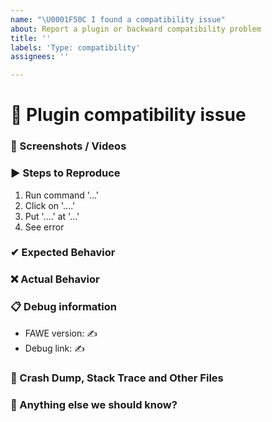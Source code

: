 ```yaml
---
name: "\U0001F50C I found a compatibility issue"
about: Report a plugin or backward compatibility problem
title: ''
labels: 'Type: compatibility'
assignees: ''

---
```


# 🔌 Plugin compatibility issue
<!-- 
👉 This template is helpful, but you may erase everything if you can express the issue clearly
      Feel free to ask questions or start related discussion 
-->

### 📸 Screenshots / Videos
<!-- ✍ If applicable, add screenshots or video recordings to help explain your problem -->


### ▶ Steps to Reproduce
<!--- ✍ Reliable steps which someone can use to reproduce the issue. -->
1. Run command '...'
2. Click on '....'
3. Put '....' at '...'
4. See error


### ✔ Expected Behavior
<!-- ✍ What would you expect to happen -->


### ❌ Actual Behavior
<!-- ✍ What actually happened -->


### 📋 Debug information
<!-- Debug info of FastAsyncWorldEdit -->
* FAWE version: ✍
* Debug link: ✍

### 💢 Crash Dump, Stack Trace and Other Files
<!-- ✍ Use https://hastebin.com for big logs or dumps -->


### 💬 Anything else we should know?
<!-- ✍ This is the perfect place to add any additional details -->

